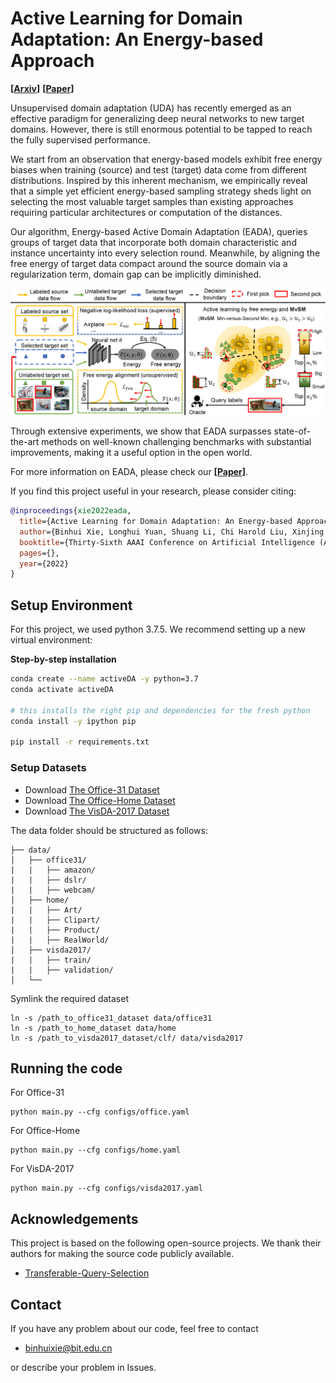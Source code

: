 # Active Learning for Domain Adaptation: An Energy-based Approach

**[[Arxiv](https://arxiv.org/abs/2112.01406)]**
**[[Paper](https://arxiv.org/pdf/2112.01406.pdf)]**

Unsupervised domain adaptation (UDA) has recently emerged as an effective paradigm for generalizing deep neural networks to new target domains. However, there is still enormous potential to be tapped to reach the fully supervised performance. 

We start from an observation that energy-based models exhibit free energy biases when training (source) and test (target) data come from different distributions. Inspired by this inherent mechanism, we empirically reveal that a simple yet efficient energy-based sampling strategy sheds light on selecting the most valuable target samples than existing approaches requiring particular architectures or computation of the distances. 

Our algorithm, Energy-based Active Domain Adaptation (EADA), queries groups of target data that incorporate both domain characteristic and instance uncertainty into every selection round. Meanwhile, by aligning the free energy of target data compact around the source domain via a regularization term, domain gap can be implicitly diminished. 

![UDA over time](docs/eada.png)

Through extensive experiments, we show that EADA surpasses state-of-the-art methods on well-known challenging benchmarks with substantial improvements, making it a useful option in the open world.

For more information on EADA, please check our **[[Paper](https://arxiv.org/pdf/2112.01406.pdf)]**.

If you find this project useful in your research, please consider citing:

```bib
@inproceedings{xie2022eada,
  title={Active Learning for Domain Adaptation: An Energy-based Approach},
  author={Binhui Xie, Longhui Yuan, Shuang Li, Chi Harold Liu, Xinjing Cheng, Guoren Wang},
  booktitle={Thirty-Sixth AAAI Conference on Artificial Intelligence (AAAI-22)},
  pages={},
  year={2022}
}
```


##  Setup Environment

For this project, we used python 3.7.5. We recommend setting up a new virtual environment:

**Step-by-step installation**

```bash
conda create --name activeDA -y python=3.7
conda activate activeDA

# this installs the right pip and dependencies for the fresh python
conda install -y ipython pip

pip install -r requirements.txt
```

### Setup Datasets
- Download [The Office-31 Dataset](https://faculty.cc.gatech.edu/~judy/domainadapt/)
- Download [The Office-Home Dataset](http://hemanthdv.org/OfficeHome-Dataset/)
- Download [The VisDA-2017 Dataset](https://github.com/VisionLearningGroup/taskcv-2017-public/tree/master/classification)

The data folder should be structured as follows:
```
├── data/
│   ├── office31/	
|   |   ├── amazon/
|   |   ├── dslr/
|   |   ├── webcam/	
│   ├── home/     
|   |   ├── Art/
|   |   ├── Clipart/
|   |   ├── Product/
|   |   ├── RealWorld/
│   ├── visda2017/
|   |   ├── train/
|   |   ├── validation/
│   └──	
```

Symlink the required dataset
```
ln -s /path_to_office31_dataset data/office31
ln -s /path_to_home_dataset data/home
ln -s /path_to_visda2017_dataset/clf/ data/visda2017
```

## Running the code

For Office-31
```
python main.py --cfg configs/office.yaml
```

For Office-Home
```
python main.py --cfg configs/home.yaml
```

For VisDA-2017
```
python main.py --cfg configs/visda2017.yaml
```

## Acknowledgements

This project is based on the following open-source projects. We thank their authors for making the source code publicly available.
- [Transferable-Query-Selection](https://github.com/thuml/Transferable-Query-Selection)

## Contact

If you have any problem about our code, feel free to contact

- [binhuixie@bit.edu.cn](mailto:binhuixie@bit.edu.cn)

or describe your problem in Issues.
